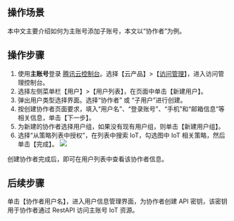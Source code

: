 
## 操作场景
本中文主要介绍如何为主账号添加子账号，本文以“协作者”为例。
 
##  操作步骤
1. 使用**主账号**登录 [腾讯云控制台](https://console.cloud.tencent.com/)。选择【云产品】>【[访问管理](https://console.cloud.tencent.com/cam/overview)】，进入访问管理控制台。
2. 选择左侧菜单栏【用户】>【用户列表】，在页面中单击【新建用户】。 
3. 弹出用户类型选择界面。选择“协作者” 或 “子用户”进行创建。
4. 按创建协作者页面要求，填入“用户名”、“登录账号”、“手机”和“邮箱信息”等相关信息，单击【下一步】。
5. 为新建的协作者选择用户组，如果没有现有用户组，则单击【新建用户组】。
6. 选择“从策略列表中授权”，在列表中搜索 IoT，勾选图中 IoT 相关策略，然后单击【完成】。
![](https://main.qcloudimg.com/raw/54aaea875636d2638adebb94d59cd168.png)

创建协作者完成后，即可在用户列表中查看该协作者信息。


## 后续步骤
单击【协作者用户名】，进入用户信息管理界面，为协作者创建 API 密钥，该密钥用于协作者通过 RestAPI 访问主账号 IoT 资源。


